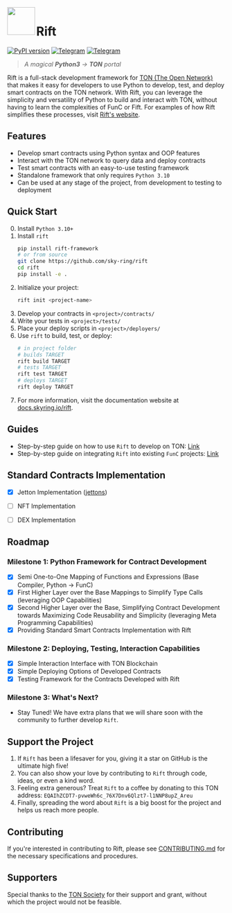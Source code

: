 <img align="left" width="64" height="64" src="https://github.com/sky-ring/rift/blob/main/assets/rift-icon.png">

# Rift

[![PyPI version](https://img.shields.io/badge/rift--framework-0.9.14-informational?style=flat-square&color=FFFF91&labelColor=360825)](https://pypi.org/project/rift-framework/)
[![Telegram](https://img.shields.io/badge/Telegram-@skyring__org-informational?style=flat-square&color=0088cc&labelColor=360825)](https://t.me/skyring_org)
[![Telegram](https://img.shields.io/badge/Docs-docs.skyring.io/rift-informational?style=flat-square&color=6A0F49&labelColor=360825)](https://docs.skyring.io/rift/)

> _A magical **Python3** -> **TON** portal_

Rift is a full-stack development framework for [TON (The Open Network)](https://ton.org) that makes it easy for developers to use Python to develop, test, and deploy smart contracts on the TON network. With Rift, you can leverage the simplicity and versatility of Python to build and interact with TON, without having to learn the complexities of FunC or Fift. For examples of how Rift simplifies these processes, visit [Rift's website](https://rift.skyring.io).

## Features

- Develop smart contracts using Python syntax and OOP features
- Interact with the TON network to query data and deploy contracts
- Test smart contracts with an easy-to-use testing framework
- Standalone framework that only requires `Python 3.10`
- Can be used at any stage of the project, from development to testing to deployment

## Quick Start

0. Install `Python 3.10+`
1. Install `rift`
    ```bash
    pip install rift-framework
    # or from source
    git clone https://github.com/sky-ring/rift
    cd rift
    pip install -e .
    ```
2. Initialize your project:
    ```bash
    rift init <project-name>
    ```
3. Develop your contracts in `<project>/contracts/`
4. Write your tests in `<project>/tests/`
5. Place your deploy scripts in `<project>/deployers/`
6. Use `rift` to build, test, or deploy:
    ```bash
    # in project folder
    # builds TARGET
    rift build TARGET
    # tests TARGET
    rift test TARGET
    # deploys TARGET
    rift deploy TARGET
    ```
7. For more information, visit the documentation website at [docs.skyring.io/rift](https://docs.skyring.io/rift).

## Guides

- Step-by-step guide on how to use `Rift` to develop on TON: [Link](https://rift.skyring.io/guide-full)
- Step-by-step guide on integrating `Rift` into existing `FunC` projects: [Link](https://rift.skyring.io/guide-func)

## Standard Contracts Implementation
- [x] Jetton Implementation ([jettons](https://github.com/sky-ring/jettons))
- [ ] NFT Implementation
- [ ] DEX Implementation


## Roadmap

### Milestone 1: Python Framework for Contract Development
- [x] Semi One-to-One Mapping of Functions and Expressions (Base Compiler, Python -> FunC)
- [x] First Higher Layer over the Base Mappings to Simplify Type Calls (leveraging OOP Capabilities)
- [x] Second Higher Layer over the Base, Simplifying Contract Development towards Maximizing Code Reusability and Simplicity (leveraging Meta Programming Capabilities)
- [x] Providing Standard Smart Contracts Implementation with Rift

### Milestone 2: Deploying, Testing, Interaction Capabilities
- [x] Simple Interaction Interface with TON Blockchain
- [x] Simple Deploying Options of Developed Contracts
- [x] Testing Framework for the Contracts Developed with Rift

### Milestone 3: What's Next?
- Stay Tuned! We have extra plans that we will share soon with the community to further develop `Rift`.

## Support the Project
1. If `Rift` has been a lifesaver for you, giving it a star on GitHub is the ultimate high five!
2. You can also show your love by contributing to `Rift` through code, ideas, or even a kind word.
3. Feeling extra generous? Treat `Rift` to a coffee by donating to this TON address: `EQAIhZCDT7-pvweWh6c_76X7Dnv6Qlzt7-l1NNP8upZ_Areu`
4. Finally, spreading the word about `Rift` is a big boost for the project and helps us reach more people.

## Contributing
If you're interested in contributing to Rift, please see [CONTRIBUTING.md](https://github.com/sky-ring/rift/blob/main/CONTRIBUTING.md) for the necessary specifications and procedures.

## Supporters
Special thanks to the [TON Society](https://society.ton.org/) for their support and grant, without which the project would not be feasible.

